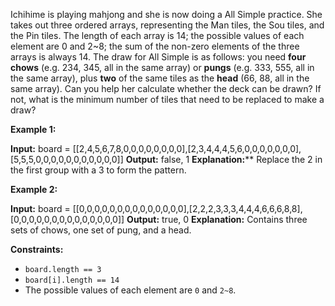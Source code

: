 Ichihime is playing mahjong and she is now doing a All Simple practice. She takes out three ordered arrays, representing the Man tiles, the Sou tiles, and the Pin tiles. The length of each array is 14; the possible values of each element are 0 and 2~8; the sum of the non-zero elements of the three arrays is always 14. The draw for All Simple is as follows: you need **four chows** (e.g. 234, 345, all in the same array) or **pungs** (e.g. 333, 555, all in the same array), plus **two** of the same tiles as the **head** (66, 88, all in the same array). Can you help her calculate whether the deck can be drawn? If not, what is the minimum number of tiles that need to be replaced to make a draw?

**Example 1:**

**Input:** board = [[2,4,5,6,7,8,0,0,0,0,0,0,0,0],[2,3,4,4,4,5,6,0,0,0,0,0,0,0],[5,5,5,0,0,0,0,0,0,0,0,0,0,0]]
**Output:** false, 1
**Explanation:**** Replace the 2 in the first group with a 3 to form the pattern.

**Example 2:**

**Input:** board = [[0,0,0,0,0,0,0,0,0,0,0,0,0,0],[2,2,2,3,3,3,4,4,4,6,6,6,8,8],[0,0,0,0,0,0,0,0,0,0,0,0,0,0]]
**Output:** true, 0
**Explanation:** Contains three sets of chows, one set of pung, and a head.

**Constraints:**

- `board.length == 3`
- `board[i].length == 14`
- The possible values of each element are `0` and `2~8`.